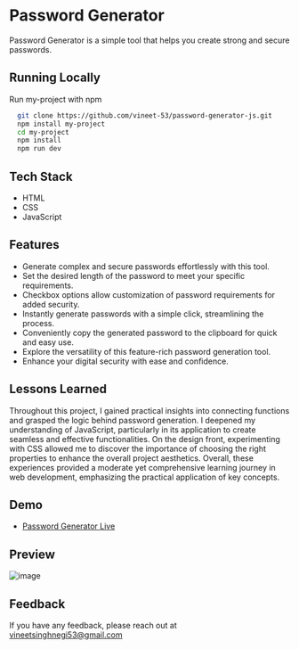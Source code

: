
# Password Generator

Password Generator is a simple tool that helps you create strong and secure passwords.


## Running Locally

Run my-project with npm

```bash
  git clone https://github.com/vineet-53/password-generator-js.git
  npm install my-project
  cd my-project
  npm install 
  npm run dev
```
    
## Tech Stack 
- HTML 
- CSS 
- JavaScript


## Features

- Generate complex and secure passwords effortlessly with this tool.
- Set the desired length of the password to meet your specific requirements.
- Checkbox options allow customization of password requirements for added security.
- Instantly generate passwords with a simple click, streamlining the process.
- Conveniently copy the generated password to the clipboard for quick and easy use.
- Explore the versatility of this feature-rich password generation tool.
- Enhance your digital security with ease and confidence.


## Lessons Learned

Throughout this project, I gained practical insights into connecting functions and grasped the logic behind password generation. I deepened my understanding of JavaScript, particularly in its application to create seamless and effective functionalities. On the design front, experimenting with CSS allowed me to discover the importance of choosing the right properties to enhance the overall project aesthetics. Overall, these experiences provided a moderate yet comprehensive learning journey in web development, emphasizing the practical application of key concepts.


## Demo
- [Password Generator Live](https://vineet-password-generator.netlify.app/)


## Preview

![image](https://github.com/vineet-53/password-generator-js/assets/116667797/b37607a5-3663-4610-87db-e8a8937ea6fb)
## Feedback

If you have any feedback, please reach out at vineetsinghnegi53@gmail.com

